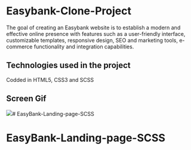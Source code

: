 <h1>Easybank-Clone-Project</h1>

The goal of creating an Easybank website is to establish a modern and effective online presence with features such as a user-friendly interface, customizable templates, responsive design, SEO and marketing tools, e-commerce functionality and integration capabilities.
 
<h2>Technologies used in the project</h2>

Codded in HTML5, CSS3 and SCSS

<h2>Screen Gif</h2>

![](screen1.gif)# EasyBank-Landing-page-SCSS
# EasyBank-Landing-page-SCSS
